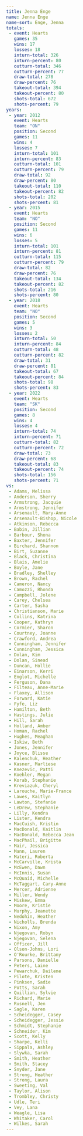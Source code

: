 ```yaml
---
title: Jenna Enge
name: Jenna Enge
name-sort: Enge, Jenna
totals:
 - event: Hearts
   games: 35
   wins: 17
   losses: 18
   inturn-total: 326
   inturn-percent: 80
   outturn-total: 346
   outturn-percent: 77
   draw-total: 278
   draw-percent: 76
   takeout-total: 394
   takeout-percent: 80
   shots-total: 672
   shots-percent: 79
years:
 - year: 2012
   event: Hearts
   team: "ON"
   position: Second
   games: 11
   wins: 4
   losses: 7
   inturn-total: 101
   inturn-percent: 83
   outturn-total: 101
   outturn-percent: 79
   draw-total: 92
   draw-percent: 80
   takeout-total: 110
   takeout-percent: 82
   shots-total: 202
   shots-percent: 81
 - year: 2015
   event: Hearts
   team: "NO"
   position: Second
   games: 11
   wins: 6
   losses: 5
   inturn-total: 101
   inturn-percent: 81
   outturn-total: 115
   outturn-percent: 79
   draw-total: 82
   draw-percent: 76
   takeout-total: 134
   takeout-percent: 82
   shots-total: 216
   shots-percent: 80
 - year: 2018
   event: Hearts
   team: "NO"
   position: Second
   games: 5
   wins: 3
   losses: 2
   inturn-total: 50
   inturn-percent: 84
   outturn-total: 48
   outturn-percent: 82
   draw-total: 31
   draw-percent: 81
   takeout-total: 67
   takeout-percent: 84
   shots-total: 98
   shots-percent: 83
 - year: 2022
   event: Hearts
   team: "SK"
   position: Second
   games: 8
   wins: 4
   losses: 4
   inturn-total: 74
   inturn-percent: 71
   outturn-total: 82
   outturn-percent: 72
   draw-total: 73
   draw-percent: 68
   takeout-total: 83
   takeout-percent: 74
   shots-total: 156
   shots-percent: 71
vs:
 - Adams, Melissa
 - Anderson, Sherry
 - Armstrong, Jacquie
 - Armstrong, Jennifer
 - Arsenault, Mary-Anne
 - Arsenault-Bishop, Nicole
 - Atkinson, Rebecca
 - Babin, Jillian
 - Barbour, Shona
 - Baxter, Jennifer
 - Birchard, Shannon
 - Birt, Suzanne
 - Black, Christina
 - Blais, Amelie
 - Boyle, Jane
 - Bradley, Shelley
 - Brown, Rachel
 - Cameron, Nancy
 - Camozzi, Rhonda
 - Campbell, Jolene
 - Carey, Chelsea
 - Carter, Sasha
 - Christianson, Marie
 - Collins, Katrina
 - Cooper, Kathryn
 - Cormier, Sharon
 - Courtney, Joanne
 - Crawford, Andrea
 - Cunningham, Jennifer
 - Cunningham, Jessica
 - Dolan, Kim
 - Dolan, Sinead
 - Duncan, Hollie
 - Einarson, Kerri
 - Englot, Michelle
 - Ferguson, Dana
 - Filteau, Anne-Marie
 - Flaxey, Allison
 - Forward, Katie
 - Fyfe, Liz
 - Hamilton, Beth
 - Hastings, Julie
 - Hill, Sarah
 - Holland, Amber
 - Homan, Rachel
 - Hughes, Meaghan
 - Iskiw, Beth
 - Jones, Jennifer
 - Joyce, Blisse
 - Kalenchuk, Heather
 - Kasner, Marliese
 - Knezevic, Patti
 - Koehler, Megan
 - Korab, Stephanie
 - Kreviazuk, Cheryl
 - Larouche, Marie-France
 - Lawes, Kaitlyn
 - Lawton, Stefanie
 - LeDrew, Stephanie
 - Lilly, Kendra
 - Lister, Kendra
 - MacCuish, Kristin
 - MacDonald, Kaitlin
 - MacDonald, Rebecca Jean
 - MacPhail, Brigitte
 - Mair, Jessica
 - Mann, Lauren
 - Materi, Roberta
 - McCarville, Krista
 - McEwen, Dawn
 - McInnis, Susan
 - McQuaid, Michelle
 - McTaggart, Cary-Anne
 - Mercer, Adrienne
 - Miller, Wendy
 - Miskew, Emma
 - Moore, Kristie
 - Murphy, Jeanette
 - Nedohin, Heather
 - Nicholls, Brenda
 - Nixon, Amy
 - Njegovan, Robyn
 - Njegovan, Selena
 - Officer, Jill
 - Olson-Johns, Lori
 - O'Rourke, Brittany
 - Parsons, Danielle
 - Peters, Laine
 - Pewarchuk, Dailene
 - Pilote, Kristen
 - Pinksen, Sadie
 - Potts, Sarah
 - Quillian, Sylvie
 - Richard, Marie
 - Rusnell, Jen
 - Sagle, Karen
 - Scheidegger, Casey
 - Scheidegger, Jessie
 - Schmidt, Stephanie
 - Schneider, Kim
 - Scott, Kelly
 - Sharpe, Kelli
 - Sippala, Ashley
 - Slywka, Sarah
 - Smith, Heather
 - Smith, Stacey
 - Snyder, Jane
 - Strong, Heather
 - Strong, Laura
 - Sweeting, Val
 - Taylor, Alison
 - Trombley, Christy
 - Udle, Teri
 - Vey, Lana
 - Weagle, Lisa
 - Whitaker, Carol
 - Wilkes, Sarah
---
```

